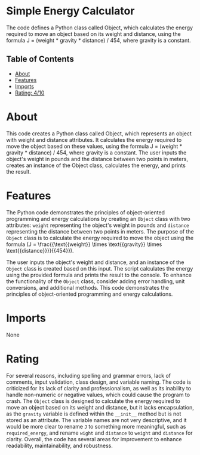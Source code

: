 # Simple Energy Calculator

The code defines a Python class called Object, which calculates the energy required to move an object based on its weight and distance, using the formula J = (weight * gravity * distance) / 454, where gravity is a constant.

## Table of Contents

- [About](#about)
- [Features](#features)
- [Imports](#Imports)
- [Rating: 4/10](#Rating)

# About

This code creates a Python class called Object, which represents an object with weight and distance attributes. It calculates the energy required to move the object based on these values, using the formula J = (weight * gravity * distance) / 454, where gravity is a constant. The user inputs the object's weight in pounds and the distance between two points in meters, creates an instance of the Object class, calculates the energy, and prints the result.

# Features

The Python code demonstrates the principles of object-oriented programming and energy calculations by creating an `Object` class with two attributes: `weight` representing the object's weight in pounds and `distance` representing the distance between two points in meters. The purpose of the `Object` class is to calculate the energy required to move the object using the formula \(J = \frac{{\text{{weight}} \times \text{{gravity}} \times \text{{distance}}}}{{454}}\).

The user inputs the object's weight and distance, and an instance of the `Object` class is created based on this input. The script calculates the energy using the provided formula and prints the result to the console. To enhance the functionality of the `Object` class, consider adding error handling, unit conversions, and additional methods. This code demonstrates the principles of object-oriented programming and energy calculations.

# Imports

None

# Rating

For several reasons, including spelling and grammar errors, lack of comments, input validation, class design, and variable naming. The code is criticized for its lack of clarity and professionalism, as well as its inability to handle non-numeric or negative values, which could cause the program to crash. The `Object` class is designed to calculate the energy required to move an object based on its weight and distance, but it lacks encapsulation, as the `gravity` variable is defined within the `__init__` method but is not stored as an attribute. The variable names are not very descriptive, and it would be more clear to rename `J` to something more meaningful, such as `required_energy`, and rename `wight` and `distance` to `weight` and `distance` for clarity. Overall, the code has several areas for improvement to enhance readability, maintainability, and robustness.
